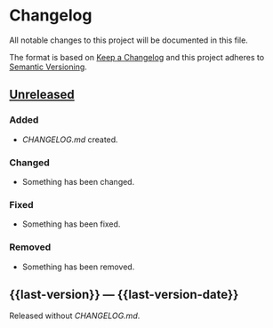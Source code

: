 # Changelog

All notable changes to this project will be documented in this file.

The format is based on [Keep a Changelog](http://keepachangelog.com)
and this project adheres to [Semantic Versioning](http://semver.org/spec/v2.0.0.html).


## [Unreleased]
### Added
- _CHANGELOG.md_ created.
### Changed
- Something has been changed.
### Fixed
- Something has been fixed.
### Removed
- Something has been removed.

## {{last-version}} — {{last-version-date}}
Released without _CHANGELOG.md_.


[Unreleased]: https://github.com/{{owner+repo}}/compare/{{last-version}}...HEAD

